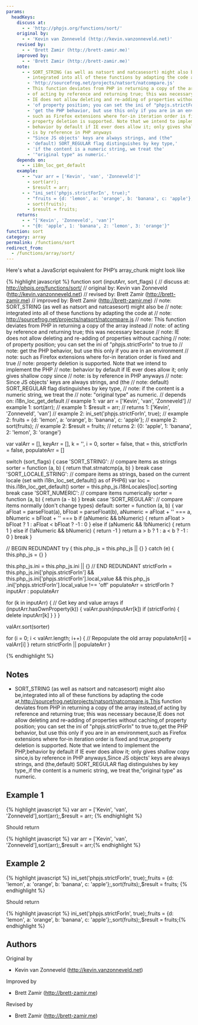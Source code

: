 ```yaml
---
params:
  headKeys:
    discuss at:
      - - 'http://phpjs.org/functions/sort/'
    original by:
      - - 'Kevin van Zonneveld (http://kevin.vanzonneveld.net)'
    revised by:
      - - 'Brett Zamir (http://brett-zamir.me)'
    improved by:
      - - 'Brett Zamir (http://brett-zamir.me)'
    note:
      - - SORT_STRING (as well as natsort and natcasesort) might also be
        - integrated into all of these functions by adapting the code at
        - 'http://sourcefrog.net/projects/natsort/natcompare.js'
        - This function deviates from PHP in returning a copy of the array instead
        - of acting by reference and returning true; this was necessary because
        - IE does not allow deleting and re-adding of properties without caching
        - 'of property position; you can set the ini of "phpjs.strictForIn" to true to'
        - 'get the PHP behavior, but use this only if you are in an environment'
        - such as Firefox extensions where for-in iteration order is fixed and true
        - property deletion is supported. Note that we intend to implement the PHP
        - behavior by default if IE ever does allow it; only gives shallow copy since
        - is by reference in PHP anyways
        - "Since JS objects' keys are always strings, and (the"
        - 'default) SORT_REGULAR flag distinguishes by key type,'
        - 'if the content is a numeric string, we treat the'
        - '"original type" as numeric.'
    depends on:
      - - i18n_loc_get_default
    example:
      - - "var arr = ['Kevin', 'van', 'Zonneveld']"
        - sort(arr);
        - $result = arr;
      - - "ini_set('phpjs.strictForIn', true);"
        - "fruits = {d: 'lemon', a: 'orange', b: 'banana', c: 'apple'};"
        - sort(fruits);
        - $result = fruits;
    returns:
      - - "['Kevin', 'Zonneveld', 'van']"
      - - "{0: 'apple', 1: 'banana', 2: 'lemon', 3: 'orange'}"
function: sort
category: array
permalink: /functions/sort
redirect_from:
  - /functions/array/sort/
---
```


<!-- WARNING! This file is auto generated by `npm run web:inject`, do not edit by hand -->

Here's what a JavaScript equivalent for PHP’s array_chunk might look like

{% highlight javascript %}
function sort (inputArr, sort_flags) {
  //  discuss at: http://phpjs.org/functions/sort/
  // original by: Kevin van Zonneveld (http://kevin.vanzonneveld.net)
  //  revised by: Brett Zamir (http://brett-zamir.me)
  // improved by: Brett Zamir (http://brett-zamir.me)
  //        note: SORT_STRING (as well as natsort and natcasesort) might also be
  //        note: integrated into all of these functions by adapting the code at
  //        note: http://sourcefrog.net/projects/natsort/natcompare.js
  //        note: This function deviates from PHP in returning a copy of the array instead
  //        note: of acting by reference and returning true; this was necessary because
  //        note: IE does not allow deleting and re-adding of properties without caching
  //        note: of property position; you can set the ini of "phpjs.strictForIn" to true to
  //        note: get the PHP behavior, but use this only if you are in an environment
  //        note: such as Firefox extensions where for-in iteration order is fixed and true
  //        note: property deletion is supported. Note that we intend to implement the PHP
  //        note: behavior by default if IE ever does allow it; only gives shallow copy since
  //        note: is by reference in PHP anyways
  //        note: Since JS objects' keys are always strings, and (the
  //        note: default) SORT_REGULAR flag distinguishes by key type,
  //        note: if the content is a numeric string, we treat the
  //        note: "original type" as numeric.
  //  depends on: i18n_loc_get_default
  //   example 1: var arr = ['Kevin', 'van', 'Zonneveld']
  //   example 1: sort(arr);
  //   example 1: $result = arr;
  //   returns 1: ['Kevin', 'Zonneveld', 'van']
  //   example 2: ini_set('phpjs.strictForIn', true);
  //   example 2: fruits = {d: 'lemon', a: 'orange', b: 'banana', c: 'apple'};
  //   example 2: sort(fruits);
  //   example 2: $result = fruits;
  //   returns 2: {0: 'apple', 1: 'banana', 2: 'lemon', 3: 'orange'}

  var valArr = [],
    keyArr = [],
    k = '',
    i = 0,
    sorter = false,
    that = this,
    strictForIn = false,
    populateArr = []

  switch (sort_flags) {
    case 'SORT_STRING':
    // compare items as strings
      sorter = function (a, b) {
        return that.strnatcmp(a, b)
      }
      break
    case 'SORT_LOCALE_STRING':
    // compare items as strings, based on the current locale (set with  i18n_loc_set_default() as of PHP6)
      var loc = this.i18n_loc_get_default()
      sorter = this.php_js.i18nLocales[loc].sorting
      break
    case 'SORT_NUMERIC':
    // compare items numerically
      sorter = function (a, b) {
        return (a - b)
      }
      break
    case 'SORT_REGULAR':
    // compare items normally (don't change types)
    default:
      sorter = function (a, b) {
        var aFloat = parseFloat(a),
          bFloat = parseFloat(b),
          aNumeric = aFloat + '' === a,
          bNumeric = bFloat + '' === b
        if (aNumeric && bNumeric) {
          return aFloat > bFloat ? 1 : aFloat < bFloat ? -1 : 0
        } else if (aNumeric && !bNumeric) {
          return 1
        } else if (!aNumeric && bNumeric) {
          return -1
        }
        return a > b ? 1 : a < b ? -1 : 0
      }
      break
  }

  // BEGIN REDUNDANT
  try {
    this.php_js = this.php_js || {}
  } catch (e) {
    this.php_js = {}
  }

  this.php_js.ini = this.php_js.ini || {}
  // END REDUNDANT
  strictForIn = this.php_js.ini['phpjs.strictForIn'] && this.php_js.ini['phpjs.strictForIn'].local_value && this.php_js
    .ini['phpjs.strictForIn'].local_value !== 'off'
  populateArr = strictForIn ? inputArr : populateArr

  for (k in inputArr) {
    // Get key and value arrays
    if (inputArr.hasOwnProperty(k)) {
      valArr.push(inputArr[k])
      if (strictForIn) {
        delete inputArr[k]
      }
    }
  }

  valArr.sort(sorter)

  for (i = 0; i < valArr.length; i++) {
    // Repopulate the old array
    populateArr[i] = valArr[i]
  }
  return strictForIn || populateArr
}

{% endhighlight %}

## Notes
- SORT_STRING (as well as natsort and natcasesort) might also be,integrated into all of these functions by adapting the code at,http://sourcefrog.net/projects/natsort/natcompare.js,This function deviates from PHP in returning a copy of the array instead,of acting by reference and returning true; this was necessary because,IE does not allow deleting and re-adding of properties without caching,of property position; you can set the ini of "phpjs.strictForIn" to true to,get the PHP behavior, but use this only if you are in an environment,such as Firefox extensions where for-in iteration order is fixed and true,property deletion is supported. Note that we intend to implement the PHP,behavior by default if IE ever does allow it; only gives shallow copy since,is by reference in PHP anyways,Since JS objects' keys are always strings, and (the,default) SORT_REGULAR flag distinguishes by key type,,if the content is a numeric string, we treat the,"original type" as numeric.

## Example 1

{% highlight javascript %}
var arr = ['Kevin', 'van', 'Zonneveld'],sort(arr);,$result = arr;
{% endhighlight %}

Should return

{% highlight javascript %}
var arr = ['Kevin', 'van', 'Zonneveld'],sort(arr);,$result = arr;{% endhighlight %}

## Example 2

{% highlight javascript %}
ini_set('phpjs.strictForIn', true);,fruits = {d: 'lemon', a: 'orange', b: 'banana', c: 'apple'};,sort(fruits);,$result = fruits;
{% endhighlight %}

Should return

{% highlight javascript %}
ini_set('phpjs.strictForIn', true);,fruits = {d: 'lemon', a: 'orange', b: 'banana', c: 'apple'};,sort(fruits);,$result = fruits;{% endhighlight %}


## Authors


Original by

- Kevin van Zonneveld (http://kevin.vanzonneveld.net)


Improved by

- Brett Zamir (http://brett-zamir.me)


Revised by

- Brett Zamir (http://brett-zamir.me)


